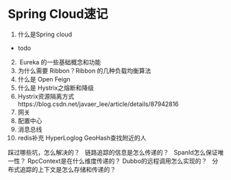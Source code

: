 # Spring Cloud速记
1. 什么是Spring cloud
- todo
2.  Eureka 的一些基础概念和功能
3. 为什么需要 Ribbon？Ribbon 的几种负载均衡算法
4. 什么是 Open Feign
5. 什么是 Hystrix之熔断和降级
6. Hystrix资源隔离方式https://blog.csdn.net/javaer\_lee/article/details/87942816
7. 网关
8. 配置中心
9. 消息总线
10. redis补充 HyperLoglog GeoHash查找附近的人

踩过哪些坑，怎么解决的？
 
链路追踪的信息是怎么传递的？
 
SpanId怎么保证唯一性？
RpcContext是在什么维度传递的？
Dubbo的远程调用怎么实现的？
 
分布式追踪的上下文是怎么存储和传递的？
